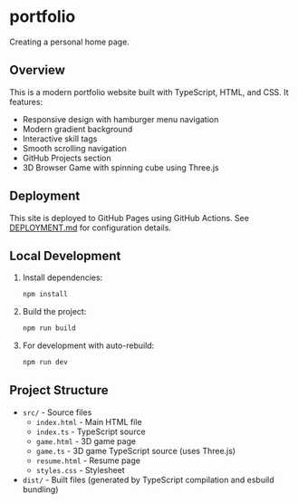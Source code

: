 # portfolio

Creating a personal home page.

## Overview

This is a modern portfolio website built with TypeScript, HTML, and CSS. It features:
- Responsive design with hamburger menu navigation
- Modern gradient background
- Interactive skill tags
- Smooth scrolling navigation
- GitHub Projects section
- 3D Browser Game with spinning cube using Three.js

## Deployment

This site is deployed to GitHub Pages using GitHub Actions. See [DEPLOYMENT.md](DEPLOYMENT.md) for configuration details.

## Local Development

1. Install dependencies:
   ```bash
   npm install
   ```

2. Build the project:
   ```bash
   npm run build
   ```

3. For development with auto-rebuild:
   ```bash
   npm run dev
   ```

## Project Structure

- `src/` - Source files
  - `index.html` - Main HTML file
  - `index.ts` - TypeScript source
  - `game.html` - 3D game page
  - `game.ts` - 3D game TypeScript source (uses Three.js)
  - `resume.html` - Resume page
  - `styles.css` - Stylesheet
- `dist/` - Built files (generated by TypeScript compilation and esbuild bundling)

